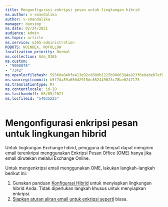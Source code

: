 ```yaml
---
title: Mengonfigurasi enkripsi pesan untuk lingkungan hibrid
ms.author: v-smandalika
author: v-smandalika
manager: dansimp
ms.date: 02/24/2021
audience: Admin
ms.topic: article
ms.service: o365-administration
ROBOTS: NOINDEX, NOFOLLOW
localization_priority: Normal
ms.collection: Adm_O365
ms.custom:
- "9000078"
- "7342"
ms.openlocfilehash: 59360a040fe413e92cd880b1225b9006384a823f6e8abeb7ef922949b9a874fd
ms.sourcegitcommit: b5f7da89a650d2915dc652449623c78be6247175
ms.translationtype: MT
ms.contentlocale: id-ID
ms.lasthandoff: 08/05/2021
ms.locfileid: "54035225"
---
```

# <a name="configure-message-encryption-for-a-hybrid-environment"></a>Mengonfigurasi enkripsi pesan untuk lingkungan hibrid

Untuk lingkungan Exchange hibrid, pengguna di tempat dapat mengirim email terenkripsi menggunakan Enkripsi Pesan Office (OME) hanya jika email dirutekan melalui Exchange Online.

Untuk mengenkripsi email menggunakan OME, lakukan langkah-langkah berikut ini:

1. Gunakan panduan [Konfigurasi Hibrid](https://docs.microsoft.com/Exchange/hybrid-configuration-wizard) untuk menyiapkan lingkungan hibrid Anda. Tidak diperlukan langkah khusus untuk menyiapkan enkripsi.
2. [Siapkan aturan aliran email untuk enkripsi seperti](https://docs.microsoft.com/microsoft-365/compliance/define-mail-flow-rules-to-encrypt-email) biasa.


